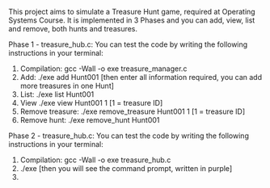 This project aims to simulate a Treasure Hunt game, required at Operating Systems Course. It is implemented in 3 Phases and you can add, view, list and remove, both hunts and treasures.

Phase 1 - treasure_hub.c: You can test the code by writing the following instructions in your terminal:
  1. Compilation: gcc -Wall -o exe treasure_manager.c
  2. Add: ./exe add Hunt001 [then enter all information required, you can add more treasures in one Hunt]
  3. List: ./exe list Hunt001
  4. View ./exe view Hunt001 1 [1 = treasure ID]
  5. Remove treasure: ./exe remove_treasure Hunt001 1 [1 = treasure ID]
  6. Remove hunt: ./exe remove_hunt Hunt001

Phase 2 - treasure_hub.c: You can test the code by writing the following instructions in your terminal:
  1. Compilation: gcc -Wall -o exe treasure_hub.c
  2. ./exe [then you will see the command prompt, written in purple]
  3. 
